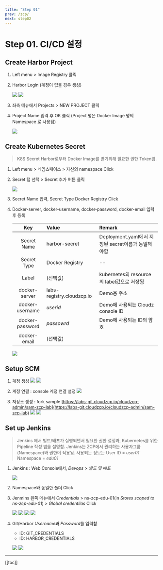 ```yaml
---
title: "Step 01"
prev: /zcp/
next: step02
---
```


# Step 01. CI/CD 설정

## Create Harbor Project

1. Left menu > Image Registry 클릭
2. Harbor Login (계정이 없을 경우 생성)

   ![](./img/2019-01-26-00-16-06.png)
   ![](./img/2019-02-19-14-16-55.png)

3. 좌측 메뉴에서 Projects > NEW PROJECT 클릭
   
4. Project Name 입력 후 OK 클릭 (Project 명은 Docker Image 명의 Namespace 로 사용됨)
   
   ![](./img/2019-01-26-00-17-17.png)


## Create Kubernetes Secret
> K8S Secret  Harbor로부터 Docker Image를 받기위해 필요한 권한 Token임.

1. Left menu > 네임스페이스 > 자신의 namespace Click

2. Secret 탭 선택 > Secret 추가 버튼 클릭

   ![](./img/2019-01-26-00-18-52.png)

3. Secret Name 입력, Secret Type Docker Registry Click

4. Docker-server, docker-username, docker-password, docker-email 입력 후 등록
   
   | Key | Value | Remark |
   | :---: | :--- | :--- |
   | Secret Name | harbor-secret | Deployment.yaml에서 지정된 secret이름과 동일해야함 |
   | Secret Type | Docker Registry | -- |
   | Label | (선택값) | kubernetes의 resource의 label값으로 저장됨 |
   | docker-server | labs-registry.cloudzcp.io | Demo용 주소 |
   | docker-username | *userid* | Demo에 사용되는 Cloudz console ID |
   | docker-password | *passowrd* | Demo에 사용되는 ID의 암호 |
   | docker-email | (선택값) | |
   
   
   ![](./img/2019-01-28-14-15-35.png)

## Setup SCM

1. 계정 생성
   ![](./img/2019-02-19-14-26-31.png)
   ![](./img/2019-02-19-14-27-51.png)

2. 계정 연결 : console 계정 연결 설정
   ![](./img/2019-02-19-14-30-16.png)

3. 저장소 생성 :  fork sample [https://labs-git.cloudzcp.io/cloudzcp-admin/sam-zcp-lab](https://labs-git.cloudzcp.io/cloudzcp-admin/sam-zcp-lab)
   ![](./img/2019-02-19-14-36-49.png)
   ![](./img/2019-02-19-14-37-26.png)

## Set up Jenkins
> Jenkins 에서 빌드/배포가 실행되면서 필요한 권한 설정과, Kubernetes를 위한 Pipeline 작성 법을 설명함.
> Jenkins는  ZCP에서 관리하는 사용자그룹(Namespace)와 권한이 적용됨.
> 사용되는 정보는 User ID = *user01* Namespace = *edu01*

1. Jenkins : Web Console에서, *Devops* > *빌드 및 배포*
   
   ![](./img/2019-01-26-12-57-10.png)

2. Namespace와 동일한 폴더 Click
   
3. Jenmins 왼쪽 메뉴에서  *Credentials* > ns-zcp-edu-01(in *Stores scoped to ns-zcp-edu-01*) > *Global credentilas* Click
   
   ![](./img/2019-01-26-13-01-40.png)
   ![](./img/2019-02-19-14-44-14.png)
   ![](./img/2019-02-19-14-45-18.png)
   ![](./img/2019-02-19-14-46-51.png)

4. Git/Harbor *Username*과 *Password*를 입력함
   * ID: GIT_CREDENTIALS
   * ID: HARBOR_CREDENTIALS
  
   ![](./img/2019-01-26-13-24-33.png)
   ![](./img/2019-01-26-13-25-30.png)
---
[[toc]]